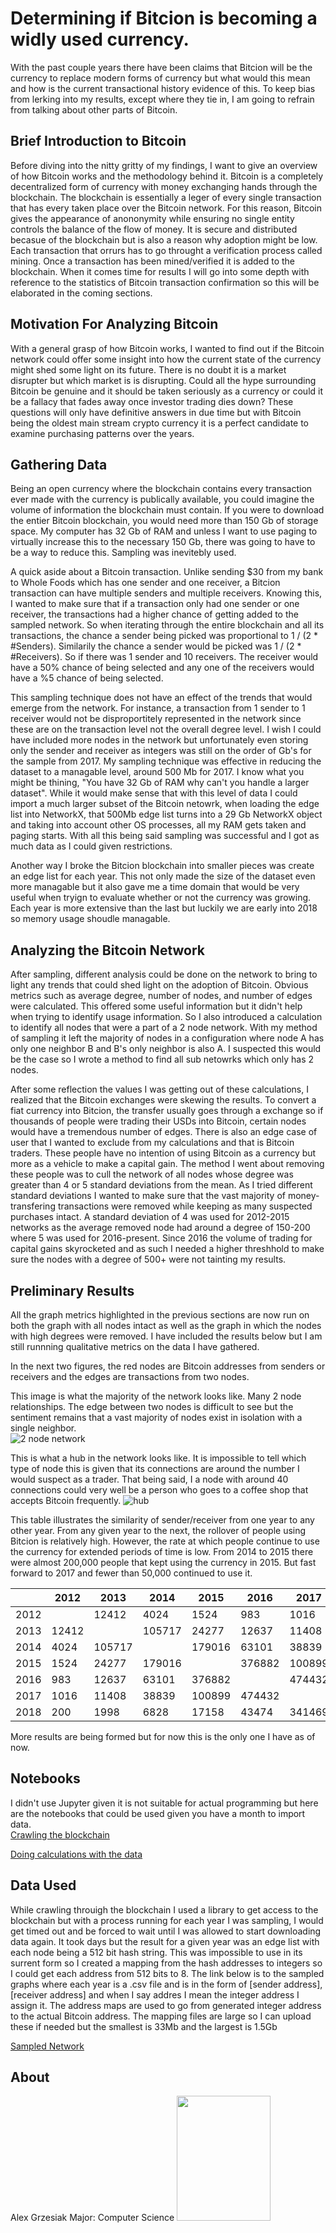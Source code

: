 # Determining if Bitcion is becoming a widly used currency.

With the past couple years there have been claims that Bitcion will be the currency to replace modern forms of currency but what would this mean and how is the current transactional history evidence of this.  To keep bias from lerking into my results, except where they tie in, I am going to refrain from talking about other parts of Bitcoin.  

## Brief Introduction to Bitcoin

Before diving into the nitty gritty of my findings, I want to give an overview of how Bitcoin works and the methodology behind it.  Bitcoin is a completely decentralized form of currency with money exchanging hands through the blockchain.  The blockchain is essentially a leger of every single transaction that has every taken place over the Bitcoin network. For this reason, Bitcoin gives the appearance of anononymity while ensuring no single entity controls the balance of the flow of money.  It is secure and distributed becasue of the blockchain but is also a reason why adoption might be low.  Each transaction that orrurs has to go throught a verification process called mining.  Once a transaction has been mined/verified it is added to the blockchain.  When it comes time for results I will go into some depth with reference to the statistics of Bitcoin transaction confirmation so this will be elaborated in the coming sections.  

## Motivation For Analyzing Bitcoin

With a general grasp of how Bitcoin works, I wanted to find out if the Bitcoin network could offer some insight into how the current state of the currency might shed some light on its future.  There is no doubt it is a market disrupter but which market is is disrupting.  Could all the hype surrounding Bitcoin be genuine and it should be taken seriously as a currency or could it be a fallacy that fades away once investor trading dies down?  These questions will only have definitive answers in due time but with Bitcoin being the oldest main stream crypto currency it is a perfect candidate to examine purchasing patterns over the years.  

## Gathering Data

Being an open currency where the blockchain contains every transaction ever made with the currency is publically available, you could imagine the volume of information the blockchain must contain.  If you were to download the entier Bitcoin blockchain, you would need more than 150 Gb of storage space.  My computer has 32 Gb of RAM and unless I want to use paging to virtually increase this to the necessary 150 Gb, there was going to have to be a way to reduce this.  Sampling was inevitebly used. 

A quick aside about a Bitcoin transaction.  Unlike sending $30 from my bank to Whole Foods which has one sender and one receiver, a Bitcion transaction can have multiple senders and multiple receivers.  Knowing this, I wanted to make sure that if a transaction only had one sender or one receiver, the transactions had a higher chance of getting added to the sampled network.  So when iterating through the entire blockchain and all its transactions, the chance a sender being picked was proportional to 1 / (2 * #Senders).  Similarily the chance a sender would be picked was 1 / (2 * #Receivers).  So if there was 1 sender and 10 receivers.  The receiver would have a 50% chance of being selected and any one of the receivers would have a %5 chance of being selected.  

This sampling technique does not have an effect of the trends that would emerge from the network.  For instance, a transaction from 1 sender to 1 receiver would not be disproportitely represented in the network since these are on the transaction level not the overall degree level.  I wish I could have included more nodes in the network but unfortunately even storing only the sender and receiver as integers was still on the order of Gb's for the sample from 2017.  My sampling technique was effective in reducing the dataset to a managable level, around 500 Mb for 2017.  I know what you might be thining, "You have 32 Gb of RAM why can't you handle a larger dataset".  While it would make sense that with this level of data I could import a much larger subset of the Bitcoin netowrk, when loading the edge list into NetworkX, that 500Mb edge list turns into a 29 Gb NetworkX object and taking into account other OS processes, all my RAM gets taken and paging starts.  With all this being said sampling was successful and I got as much data as I could given restrictions. 

Another way I broke the Bitcion blockchain into smaller pieces was create an edge list for each year.  This not only made the size of the dataset even more managable but it also gave me a time domain that would be very useful when tryign to evaluate whether or not the currency was growing.   Each year is more extensive than the last but luckily we are early into 2018 so memory usage shoudle managable. 

## Analyzing the Bitcoin Network
After sampling, different analysis could be done on the network to bring to light any trends that could shed light on the adoption of Bitcoin.  Obvious metrics such as average degree, number of nodes, and number of edges were calculated.  This offered some useful information but it didn't help when trying to identify usage information.  So I also introduced a calculation to identify all nodes that were a part of a 2 node network.  With my method of sampling it left the majority of nodes in a configuration where node A has only one neighbor B and B's only neighbor is also A.  I suspected this would be the case so I wrote a method to find all sub netowrks which only has 2 nodes.  

After some reflection the values I was getting out of these calculations, I realized that the Bitcoin exchanges were skewing the results.  To convert a fiat currency into Bitcion, the transfer usually goes through a exchange so if thousands of people were trading their USDs into Bitcoin, certain nodes would have a tremendous number of edges.  There is also an edge case of user that I wanted to exclude from my calculations and that is Bitcoin traders.  These people have no intention of using Bitcoin as a currency but more as a vehicle to make a capital gain.  The method I went about removing these people was to cull the network of all nodes whose degree was greater than 4 or 5 standard deviations from the mean.  As I tried different standard deviations I wanted to make sure that the vast majority of money-transfering transactions were removed while keeping as many suspected purchases intact.  A standard deviation of 4 was used for 2012-2015 networks as the average removed node had around a degree of 150-200 where 5 was used for 2016-present.  Since 2016 the volume of trading for capital gains skyrocketed and as such I needed a higher threshhold to make sure the nodes with a degree of 500+ were not tainting my results.  

## Preliminary Results
All the graph metrics highlighted in the previous sections are now run on both the graph with all nodes intact as well as the graph in which the nodes with high degrees were removed. I have included the results below but I am still runnning qualitative metrics on the data I have gathered.  

In the next two figures, the red nodes are Bitcoin addresses from senders or receivers and the edges are transactions from two nodes.  

This image is what the majority of the network looks like.  Many 2 node relationships.  The edge between two nodes is difficult to see but the sentiment remains that a vast majority of nodes exist in isolation with a single neighbor.  
<img src="regular.png" alt="2 node network" class="inline"/>

This is what a hub in the network looks like.  It is impossible to tell which type of node this is given that its connections are around the number I would suspect as a trader.  That being said, I a node with around 40 connections could very well be a person who goes to a coffee shop that accepts Bitcoin frequently.
<img src="hub.png" alt="hub" class="inline"/>

This table illustrates the similarity of sender/receiver from one year to any other year. From any given year to the next, the rollover of people using Bitcion is relatively high.  However, the rate at which people continue to use the currency for extended periods of time is low.  From 2014 to 2015 there were almost 200,000 people that kept using the currency in 2015.  But fast forward to 2017 and fewer than 50,000 continued to use it.  

|      | 2012  | 2013   | 2014   | 2015   | 2016   | 2017   | 2018   | 
| ---- | ----- | ------ | ------ | ------ | ------ | ------ | ------ |
| 2012 |     | 12412  | 4024   | 1524   | 983    | 1016   | 200    | 
| 2013 | 12412 |      | 105717 | 24277  | 12637  | 11408  | 1998   |
| 2014 | 4024  | 105717 |      | 179016 | 63101  | 38839  | 6828   |
| 2015 | 1524  | 24277  | 179016 |      | 376882 | 100899 | 17158  |
| 2016 | 983   | 12637  | 63101  | 376882 |      | 474432 | 43474  |
| 2017 | 1016  | 11408  | 38839  | 100899 | 474432 |      | 341469 |
| 2018 | 200   | 1998   | 6828   | 17158  | 43474  | 341469 |      |

More results are being formed but for now this is the only one I have as of now.

## Notebooks
I didn't use Jupyter given it is not suitable for actual programming but here are the notebooks that could be used given you have a month to import data.  
<a href="importing.ipynb">Crawling the blockchain</a>

<a href="calculations.ipynb">Doing calculations with the data</a>

## Data Used
While crawling throuigh the blockchain I used a library to get access to the blockchain but with a process running for each year I was sampling, I would get timed out and be forced to wait until I was allowed to start downloading data again.  It took days but the result for a given year was an edge list with each node being a 512 bit hash string.  This was impossible to use in its surrent form so I created a mapping from the hash addresses to integers so I could get each address from 512 bits to 8.  The link below is to the sampled graphs where each year is a .csv file and is in the form of [sender address],[receiver address] and when I say addres I mean the integer address I assign it.  The address maps are used to go from generated integer address to the actual Bitcoin address.  The mapping files are large so I can upload these if needed but the smallest is 33Mb and the largest is 1.5Gb

<a href="https://drive.google.com/drive/folders/1cLgCZjkgU31o03giq46Hl_ORG_F_YUjy?usp=sharing">Sampled Network</a>

## About
Alex Grzesiak
Major: Computer Science
<img src="IMG_20170719_173552.jpg" width="150" height="200">

